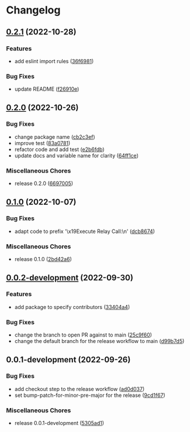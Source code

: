 # Changelog

## [0.2.1](https://github.com/lukso-network/tools-eip191-signer/compare/v0.2.0...v0.2.1) (2022-10-28)


### Features

* add eslint import rules ([36f6981](https://github.com/lukso-network/tools-eip191-signer/commit/36f698192a9abfba398fe4defdfe66ef0d2cc884))


### Bug Fixes

* update README ([f26910e](https://github.com/lukso-network/tools-eip191-signer/commit/f26910e2015d188dd22a28c942a6692fbda1b71c))

## [0.2.0](https://github.com/lukso-network/tools-eip191-signer/compare/v0.1.0...v0.2.0) (2022-10-26)


### Bug Fixes

* change package name ([cb2c3ef](https://github.com/lukso-network/tools-eip191-signer/commit/cb2c3efe95cd6728d76fefd3090720fb8f78b1b6))
* improve test ([83a0781](https://github.com/lukso-network/tools-eip191-signer/commit/83a0781a9f2e3bc454f15525d4ea63abc26c19d8))
* refactor code and add test ([e2b6fdb](https://github.com/lukso-network/tools-eip191-signer/commit/e2b6fdb57f7eb08d944dea1540199598e7356a8c))
* update docs and variable name for clarity ([64ff1ce](https://github.com/lukso-network/tools-eip191-signer/commit/64ff1ce1dcc6e6065d25540241bfc4abf3d51df6))


### Miscellaneous Chores

* release 0.2.0 ([6697005](https://github.com/lukso-network/tools-eip191-signer/commit/6697005d10f40ccf341898d3f05839f6b1899151))

## [0.1.0](https://github.com/lukso-network/tools-lsp6-signer/compare/v0.0.2-development...v0.1.0) (2022-10-07)


### Bug Fixes

* adapt code to prefix '\x19Execute Relay Call:\n' ([dcb8674](https://github.com/lukso-network/tools-lsp6-signer/commit/dcb86741974f3437b13ae2fdd95d13118ca290be))


### Miscellaneous Chores

* release 0.1.0 ([2bd42a6](https://github.com/lukso-network/tools-lsp6-signer/commit/2bd42a6ec50f978c5855b7fb9a4e46440d99466d))

## [0.0.2-development](https://github.com/lukso-network/tools-lsp6-signer/compare/v0.0.1-development...v0.0.2-development) (2022-09-30)


### Features

* add package to specify contributors ([33404a4](https://github.com/lukso-network/tools-lsp6-signer/commit/33404a4348410d550c6324f847ab7d4da05fc353))


### Bug Fixes

* change the branch to open PR against to main ([25c9f60](https://github.com/lukso-network/tools-lsp6-signer/commit/25c9f60535da22d5065c0ee5a8a9b0c3541d7682))
* change the default branch for the release workflow to main ([d99b7d5](https://github.com/lukso-network/tools-lsp6-signer/commit/d99b7d5383629ec75634222ac4ec09a701a57b8c))

## 0.0.1-development (2022-09-26)


### Bug Fixes

* add checkout step to the release workflow ([ad0d037](https://github.com/lukso-network/tools-lsp6-signer/commit/ad0d0372ee306279ceb6a8a21e3c120d3163a29d))
* set bump-patch-for-minor-pre-major for the release ([9cd1f67](https://github.com/lukso-network/tools-lsp6-signer/commit/9cd1f67eb55fef1cb98a8444ade3379c5fe4d2c7))


### Miscellaneous Chores

* release 0.0.1-development ([5305ad1](https://github.com/lukso-network/tools-lsp6-signer/commit/5305ad1c9cd8569a12852759c51709b60c848fda))
